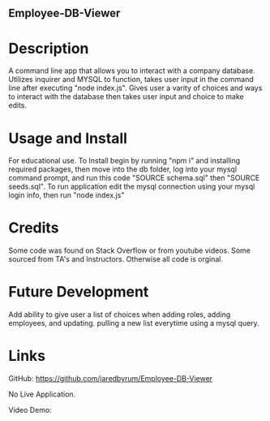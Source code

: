 ## Employee-DB-Viewer

# Description 
A command line app that allows you to interact with a company database. 
Utilizes inquirer and MYSQL to function, takes user input in the command line after executing "node index.js".
Gives user a varity of choices and ways to interact with the database then takes user input and choice to make edits.

# Usage and Install
For educational use. 
To Install begin by running "npm i" and installing required packages, then move into the db folder, log into your mysql command prompt, and run this code "SOURCE schema.sql" then "SOURCE seeds.sql".
To run application edit the mysql connection using your mysql login info, then run "node index.js"

# Credits
Some code was found on Stack Overflow or from youtube videos. Some sourced from TA's and Instructors. Otherwise all code is orginal.

# Future Development
Add ability to give user a list of choices when adding roles, adding employees, and updating. pulling a new list everytime using a mysql query.

# Links 

GitHub: https://github.com/jaredbyrum/Employee-DB-Viewer

No Live Application.

Video Demo: 



